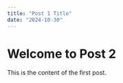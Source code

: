 ```yaml
---
title: "Post 1 Title"
date: "2024-10-30"
---
```


# Welcome to Post 2

This is the content of the first post.
